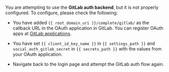 You are attempting to use the **GitLab auth backend**, but it is not
properly configured. To configure, please check the following:

* You have added `{{ root_domain_uri }}/complete/gitlab/` as the callback
URL in the OAuth application in GitLab. You can register OAuth apps at
[GitLab applications](https://gitlab.com/profile/applications).

* You have set `{{ client_id_key_name }}` in `{{ settings_path }}` and
`social_auth_gitlab_secret` in `{{ secrets_path }}` with the values
from your OAuth application.

* Navigate back to the login page and attempt the GitLab auth flow again.
